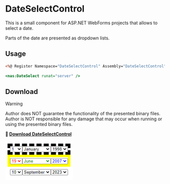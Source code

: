# DateSelectControl

This is a small component for ASP.NET WebForms projects that allows to select a date.

Parts of the date are presented as dropdown lists.

## Usage

```asp
<%@ Register Namespace="DateSelectControl" Assembly="DateSelectControl" TagPrefix="nas" %>
```

```asp
<nas:DateSelect runat="server" />
```

## Download

> [!WARNING]
> Author does NOT guarantee the functionality of the presented binary files.
> Author is NOT responsible for any damage that may occur when running or using the presented binary files.

**:floppy_disk: [Download DateSelectControl](DateSelectControl.zip)**

![DateSelectControl](dateselectcontrol.png)
